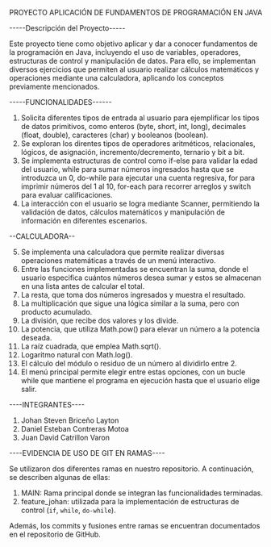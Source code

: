 PROYECTO APLICACIÓN DE FUNDAMENTOS DE PROGRAMACIÓN EN JAVA

-----Descripción del Proyecto-----

Este proyecto tiene como objetivo aplicar y dar a conocer
fundamentos de la programación en Java, incluyendo 
el uso de variables, operadores, estructuras de control 
y manipulación de datos. Para ello, se implementan 
diversos ejercicios que permiten al usuario realizar
cálculos matemáticos y operaciones mediante una 
calculadora, aplicando los conceptos previamente mencionados.

-----FUNCIONALIDADES------

1. Solicita diferentes tipos de entrada al usuario 
para ejemplificar los tipos de datos primitivos, como
enteros (byte, short, int, long), decimales (float,
double), caracteres (char) y booleanos (boolean).
2. Se exploran los direntes tipos de operadores
aritméticos, relacionales, lógicos, de asignación, 
incremento/decremento, ternario y bit a bit.
3. Se implementa estructuras de control como if-else
para validar la edad del usuario, while para sumar 
números ingresados hasta que se introduzca un 0, 
do-while para ejecutar una cuenta regresiva, 
for para imprimir números del 1 al 10, 
for-each para recorrer arreglos y switch para 
evaluar calificaciones.
4. La interacción con el usuario se logra mediante 
Scanner, permitiendo la validación de datos, cálculos
matemáticos y manipulación de información en 
diferentes escenarios.

--CALCULADORA--

5. Se implementa una calculadora que permite realizar 
diversas operaciones matemáticas a través de un 
menú interactivo.
6.  Entre las funciones implementadas se encuentran 
la suma, donde el usuario especifica cuántos números
desea sumar y estos se almacenan en una lista antes
de calcular el total.
7. La resta, que toma dos números ingresados y
muestra el resultado.
8. La multiplicación que sigue una lógica similar
a la suma, pero con producto acumulado.
9. La división, que recibe dos valores y 
los divide.
10.  La potencia, que utiliza Math.pow() 
para elevar un número a la potencia deseada.
11. La raíz cuadrada, que emplea Math.sqrt().
12. Logaritmo natural con Math.log().
13. El cálculo del módulo o residuo de un 
número al dividirlo entre 2.
14. El menú principal permite elegir entre estas 
opciones, con un bucle while que mantiene el 
programa en ejecución hasta que el usuario 
elige salir.


----INTEGRANTES----

1. Johan Steven Briceño Layton
2. Daniel Esteban Contreras Motoa
3. Juan David Catrillon Varon

----EVIDENCIA DE USO DE GIT EN RAMAS----

Se utilizaron dos diferentes ramas en nuestro repositorio. 
A continuación, se describen algunas de ellas:
1. MAIN: Rama principal donde se integran las 
funcionalidades terminadas.
2. feature_johan: utilizada para la 
implementación de estructuras de control 
(`if`, `while`, `do-while`).

Además, los commits y fusiones entre ramas se 
encuentran documentados en el repositorio de GitHub.
